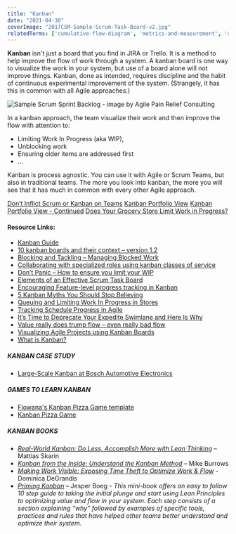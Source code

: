 ```yaml
---
title: "Kanban"
date: "2021-04-30"
coverImage: "2017CSM-Sample-Scrum-Task-Board-v2.jpg"
relatedTerms: ['cumulative-flow-diagram', 'metrics-and-measurement', 'scrum-vs-kanban', 'work-in-progress']
---
```


**Kanban** isn't just a board that you find in JIRA or Trello. It is a method to help improve the flow of work through a system. A kanban board is one way to visualize the work in your system, but use of a board alone will not improve things. Kanban, done as intended, requires discipline and the habit of continuous experimental improvement of the system. (Strangely, it has this in common with all Agile approaches.)

![Sample Scrum Sprint Backlog - image by Agile Pain Relief Consulting](src/content/glossary/kanban/images/2017CSM-Sample-Scrum-Task-Board-v2-262x300.jpg)

In a kanban approach, the team visualize their work and then improve the flow with attention to:

- Limiting Work In Progress (aka WIP),
- Unblocking work
- Ensuring older items are addressed first
- ...

Kanban is process agnostic. You can use it with Agile or Scrum Teams, but also in traditional teams. The more you look into kanban, the more you will see that it has much in common with every other Agile approach.

[Don’t Inflict Scrum or Kanban on Teams](/blog/dont-inflict-scrum-or-kanban-on-teams.html) [Kanban Portfolio View](/blog/kanban-portfolio-view.html) [Kanban Portfolio View - Continued](/blog/kanban-portfolio-view-continued.html) [Does Your Grocery Store Limit Work in Progress?](/blog/does-your-grocery-store-limit-work-in-progress.html)

#### Resource Links:

- [Kanban Guide](https://kanbanguides.org/html-kanban-guide/)
- [10 kanban boards and their context – version 1.2](https://blog.crisp.se/2011/12/05/mattiasskarin/10-kanban-boards-and-their-context-version-1-2)
- [Blocking and Tackling – Managing Blocked Work](http://spitzercoaching.com/2017/10/17/blocking-and-tackling-managing-blocked-work/)
- [Collaborating with specialized roles using kanban classes of service](https://yuvalyeret.com/blog/agile-4/agile-testing/collaborating-with-specialized-roles-using-kanban-classes-of-service/)
- [Don’t Panic – How to ensure you limit your WIP](https://thought-bubble.co.uk/blog/2013/11/11/wip-limit-panic-sheet-what-to-do-when-you-feel-tempted-to-break-the-limit/)
- [Elements of an Effective Scrum Task Board](https://agilecomplexificationinverter.blogspot.com/2013/11/elements-of-effective-scrum-task-board.html)
- [Encouraging Feature-level progress tracking in Kanban](https://yuvalyeret.com/blog/kanban/encouraging-feature-level-progress/)
- [5 Kanban Myths You Should Stop Believing](https://getnave.com/blog/kanban-myths/)
- [Queuing and Limiting Work In Progress in Stores](https://opexlearning.com/resources/retail-checkout-counter-waiting-line-management/10165/)
- [Tracking Schedule Progress in Agile](https://www.infoq.com/articles/tracking-schedule-agile/)
- [It’s Time to Deprecate Your Expedite Swimlane and Here Is Why](https://getnave.com/blog/expedite-swimlane/)
- [Value really does trump flow – even really bad flow](https://www.leadingagile.com/2014/08/flow-is-for-sissies/)
- [Visualizing Agile Projects using Kanban Boards](https://www.infoq.com/articles/agile-kanban-boards/)
- [What is Kanban?](https://www.everydaykanban.com/what-is-kanban/)

##### KANBAN CASE STUDY

- [Large-Scale Kanban at Bosch Automotive Electronics](https://www.leanability.com/de/blog/2017/06/kanban-im-grossen-interview-mit-bosch-automotive-electronics/)

##### GAMES TO LEARN KANBAN

- [Flowana's Kanban Pizza Game template](https://miro.com/miroverse/kanban-pizza-game/)
- [Kanban Pizza Game](https://www.agile42.com/en/agile-teams/kanban-pizza-game)

##### KANBAN BOOKS

- [_Real-World Kanban: Do Less, Accomplish More with Lean Thinking_](https://www.amazon.com/Real-World-Kanban-Less-Accomplish-Thinking/dp/1680500775/&tag=notesfromatoo-20) – Mattias Skarin
- _[Kanban from the Inside: Understand the Kanban Method](https://www.amazon.com/Kanban-Inside-Understand-connect-introduce/dp/0985305193/&tag=notesfromatoo-20)_ – Mike Burrows
- [_Making Work Visible: Exposing Time Theft to Optimize Work & Flow_](https://www.amazon.ca/gp/product/B076BYZ6VN/&tag=notesfromatoo-20) - Dominica DeGrandis
- _[Priming Kanban](https://www.infoq.com/minibooks/priming-kanban-jesper-boeg/)_ – Jesper Boeg - _This mini-book offers an easy to follow 10 step guide to taking the initial plunge and start using Lean Principles to optimizing value and flow in your system. Each step consists of a section explaining “why” followed by examples of specific tools, practices and rules that have helped other teams better understand and optimize their system._

